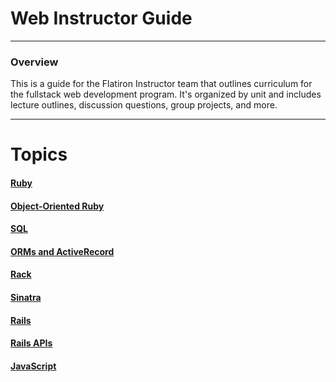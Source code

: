 # Web Instructor Guide
---
### Overview
This is a guide for the Flatiron Instructor team that outlines curriculum for the fullstack web development program. It's organized by unit and includes lecture outlines, discussion questions, group projects, and more.

---

# Topics

#### [Ruby](https://github.com/leighsn/web-instructor-guide/blob/master/Ruby/Ruby.md)


#### [Object-Oriented Ruby](https://github.com/leighsn/web-instructor-guide/blob/master/Object-Oriented-Ruby/Object-Oriented-Ruby.md)

#### [SQL](https://github.com/leighsn/web-instructor-guide/blob/master/SQL/SQL.md)

#### [ORMs and ActiveRecord](https://github.com/leighsn/web-instructor-guide/blob/master/ORMs-ActiveRecord/ORMs-ActiveRecord.md)

#### [Rack](https://github.com/leighsn/web-instructor-guide/blob/master/Rack/Rack.md)

#### [Sinatra](https://github.com/leighsn/web-instructor-guide/blob/master/Sinatra/Sinatra.md)

#### [Rails](https://github.com/leighsn/web-instructor-guide/blob/master/Rails/Rails.md)

#### [Rails APIs](https://github.com/leighsn/web-instructor-guide/blob/master/Rails-APIs/Rails-APIs.md)

#### [JavaScript](https://github.com/leighsn/web-instructor-guide/blob/master/JavaScript/JavaScript.md)
